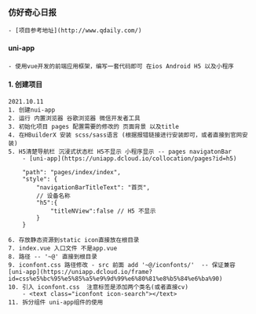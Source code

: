 ### 仿好奇心日报
	- [项目参考地址](http://www.qdaily.com/)
#### uni-app
	- 使用vue开发的前端应用框架，编写一套代码即可 在ios Android H5 以及小程序
#### 1. 创建项目
	2021.10.11
	1. 创建nui-app
	2. 运行 内置浏览器 谷歌浏览器 微信开发者工具
	3. 初始化项目 pages 配置需要的修改的 页面背景 以及title
	4. 在HBuilderX 安装 scss/sass语言 (根据报错链接进行安装即可，或者直接到官网安装)
	5. H5清楚导航栏 沉浸式状态栏 H5不显示 小程序显示 -- pages navigatonBar
		- [uni-app](https://uniapp.dcloud.io/collocation/pages?id=h5)
		
		"path": "pages/index/index",
		"style": {
			"navigationBarTitleText": "首页",
			// 设备名称
			"h5":{
				"titleNView":false // H5 不显示
			}
		}
		
	6. 存放静态资源到static icon直接放在根目录
	7. index.vue 入口文件 不是app.vue
	8. 路径 -- '~@' 直接到根目录
	9. iconfont.css 路径修改 - src 前面 add '~@/iconfonts/'  -- 保证兼容 [uni-app](https://uniapp.dcloud.io/frame?id=css%e5%bc%95%e5%85%a5%e9%9d%99%e6%80%81%e8%b5%84%e6%ba%90)
	10. 引入 iconfont.css  注意标签是添加两个类名(或者直接cv)
		- <text class="iconfont icon-search"></text>
	11. 拆分组件 uni-app组件的使用
#### 